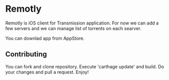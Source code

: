 # Remotly
Remotly is iOS client for Transmission application. For now we can add a few servers and we can manage list of torrents on each searver.

You can downlad app from AppStore.

## Contributing
You can fork and clone repository. Execute 'carthage update' and build. Do your changes and pull a request. Enjoy!